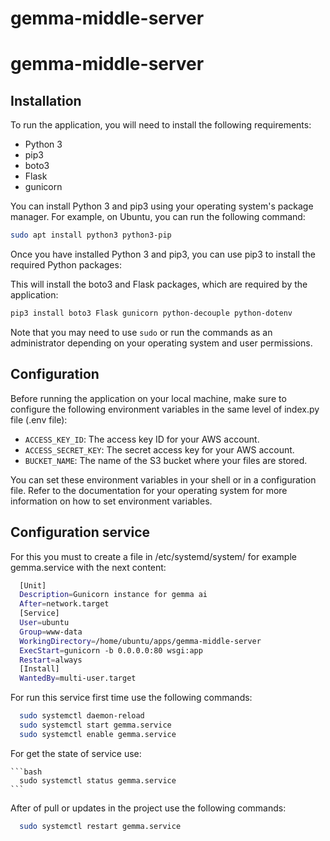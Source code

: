 # gemma-middle-server

# gemma-middle-server

## Installation

To run the application, you will need to install the following requirements:

- Python 3
- pip3
- boto3
- Flask
- gunicorn

You can install Python 3 and pip3 using your operating system's package manager. For example, on Ubuntu, you can run the following command:
  
  ```bash
  sudo apt install python3 python3-pip
  ```

Once you have installed Python 3 and pip3, you can use pip3 to install the required Python packages:


This will install the boto3 and Flask packages, which are required by the application:
  
  ```bash
  pip3 install boto3 Flask gunicorn python-decouple python-dotenv
  ```

Note that you may need to use `sudo` or run the commands as an administrator depending on your operating system and user permissions.


## Configuration

Before running the application on your local machine, make sure to configure the following environment variables in the same level of index.py file (.env file):

- `ACCESS_KEY_ID`: The access key ID for your AWS account.
- `ACCESS_SECRET_KEY`: The secret access key for your AWS account.
- `BUCKET_NAME`: The name of the S3 bucket where your files are stored.

You can set these environment variables in your shell or in a configuration file. Refer to the documentation for your operating system for more information on how to set environment variables.


## Configuration service

For this you must to create a file in  /etc/systemd/system/ for example gemma.service with the next content:

  ```bash
    [Unit]
    Description=Gunicorn instance for gemma ai
    After=network.target
    [Service]
    User=ubuntu
    Group=www-data
    WorkingDirectory=/home/ubuntu/apps/gemma-middle-server
    ExecStart=gunicorn -b 0.0.0.0:80 wsgi:app
    Restart=always
    [Install]
    WantedBy=multi-user.target
  ```

  For run this service first time use the following commands:

  ```bash
    sudo systemctl daemon-reload
    sudo systemctl start gemma.service
    sudo systemctl enable gemma.service
  ```
  For get the state of service use:
  
    ```bash
      sudo systemctl status gemma.service
    ``` 

  After of pull or updates in the project use the following commands:

  ```bash
    sudo systemctl restart gemma.service
  ```